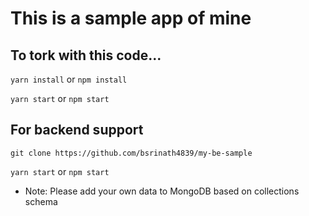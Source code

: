 # This is a sample app of mine

## To tork with this code...

`yarn install` or `npm install`

`yarn start` or `npm start`


## For backend support

`git clone https://github.com/bsrinath4839/my-be-sample`

`yarn start` or `npm start`


* Note: Please add your own data to MongoDB based on collections schema
